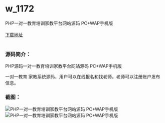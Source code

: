 # w_1172
PHP一对一教育培训家教平台网站源码 PC+WAP手机版
<br/></br>
[下载地址](https://www.uuid2.com/1172.html "下载地址")
<br/></br>
<h3>源码简介：</h3>
<p>PHP源码一对一教育培训家教平台网站源码 PC+WAP手机版<p>
<p>一对一教育 家教系统源码，用户可以在线报名和找老师。老师可以注册账户发布信息。<p>
<h3>截图：</h3>
<img src="https://www.uuid2.com/wp-content/uploads/img/202109/63f33cd155.jpg" alt="PHP一对一教育培训家教平台网站源码 PC+WAP手机版"><img src="https://www.uuid2.com/wp-content/uploads/img/202109/63f33cd110.jpg" alt="PHP一对一教育培训家教平台网站源码 PC+WAP手机版">
